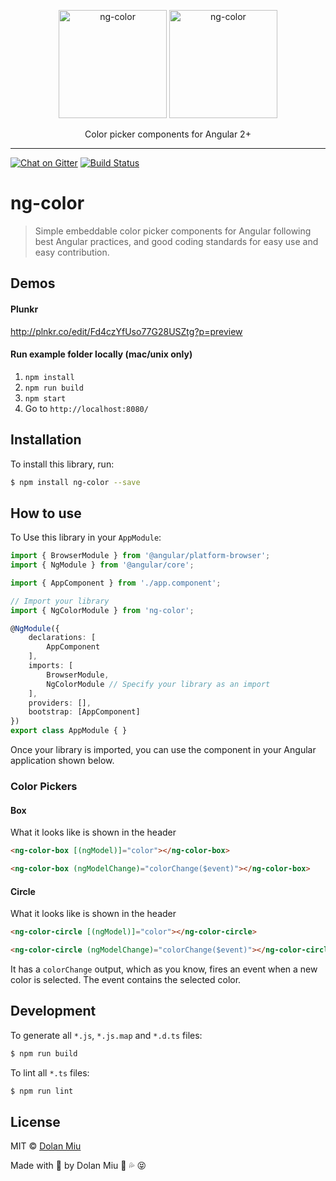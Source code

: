 <p align="center">
    <img alt="ng-color" src="http://i.imgur.com/Ccpv8jo.png" height="173">
    <img alt="ng-color" src="https://user-images.githubusercontent.com/2917613/33105163-be204d3e-cf23-11e7-985e-b27b4a4793af.png" height="173">
</p>

<p align="center">
    Color picker components for Angular 2+
</p>

---

[![Chat on Gitter][gitter-image]][gitter-url] 
[![Build Status][travis-image]][travis-url]

# ng-color
> Simple embeddable color picker components for Angular following best Angular practices, and good coding standards for easy use and easy contribution.

## Demos

#### Plunkr

http://plnkr.co/edit/Fd4czYfUso77G28USZtg?p=preview

#### Run example folder locally (mac/unix only)

1. `npm install`
2. `npm run build`
3. `npm start`
4. Go to `http://localhost:8080/`

## Installation

To install this library, run:

```bash
$ npm install ng-color --save
```

## How to use

To Use this library in your `AppModule`:

```typescript
import { BrowserModule } from '@angular/platform-browser';
import { NgModule } from '@angular/core';

import { AppComponent } from './app.component';

// Import your library
import { NgColorModule } from 'ng-color';

@NgModule({
    declarations: [
        AppComponent
    ],
    imports: [
        BrowserModule,
        NgColorModule // Specify your library as an import
    ],
    providers: [],
    bootstrap: [AppComponent]
})
export class AppModule { }
```
Once your library is imported, you can use the component in your Angular application shown below.

### Color Pickers
#### Box
What it looks like is shown in the header

```html
<ng-color-box [(ngModel)]="color"></ng-color-box>
```

```html
<ng-color-box (ngModelChange)="colorChange($event)"></ng-color-box>
```

#### Circle
What it looks like is shown in the header

```html
<ng-color-circle [(ngModel)]="color"></ng-color-circle>
```

```html
<ng-color-circle (ngModelChange)="colorChange($event)"></ng-color-circle>
```
It has a `colorChange` output, which as you know, fires an event when a new color is selected. The event contains the selected color.

## Development

To generate all `*.js`, `*.js.map` and `*.d.ts` files:

```bash
$ npm run build
```

To lint all `*.ts` files:

```bash
$ npm run lint
```

## License

MIT © [Dolan Miu](mailto:dolan_miu@hotmail.com)

Made with 💖 by Dolan Miu 🍆 💦 😝

[gitter-image]: https://badges.gitter.im/dolanmiu/ng-color.svg
[gitter-url]: https://gitter.im/ng-color/Lobby

[travis-image]: https://travis-ci.org/dolanmiu/ng-color.svg?branch=master
[travis-url]: https://travis-ci.org/dolanmiu/ng-color
